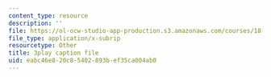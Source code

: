 ```yaml
---
content_type: resource
description: ''
file: https://ol-ocw-studio-app-production.s3.amazonaws.com/courses/18-06sc-linear-algebra-fall-2011/eabc46e820c85402893bef35ca004ab0_QQpvGlF_1Qo.vtt
file_type: application/x-subrip
resourcetype: Other
title: 3play caption file
uid: eabc46e8-20c8-5402-893b-ef35ca004ab0
---
```

